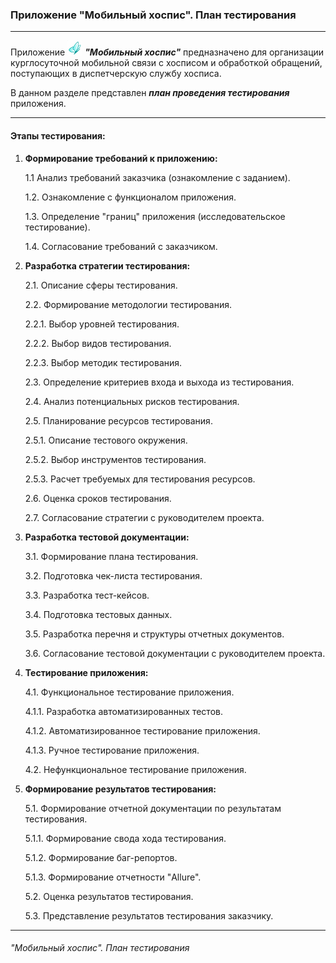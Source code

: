 ### Приложение "Мобильный хоспис". План тестирования

---

Приложение ![Приложение](./assets/img/ic.png) _**"Мобильный хоспис"**_ предназначено для организации курглосуточной мобильной связи с хосписом и обработкой обращений, поступающих в диспетчерскую службу хосписа.

В данном разделе представлен _**план проведения тестирования**_ приложения.

---

#### Этапы тестирования:

1. **Формирование требований к приложению:**
   
   1.1 Анализ требований заказчика (ознакомление с заданием).
   
   1.2. Ознакомление с функционалом приложения.
   
   1.3. Определение "границ" приложения (исследовательское тестирование).

   1.4. Согласование требований с заказчиком.

2. **Разработка стратегии тестирования:**

   2.1. Описание сферы тестирования.

   2.2. Формирование методологии тестирования.

   2.2.1. Выбор уровней тестирования.

   2.2.2. Выбор видов тестирования.

   2.2.3. Выбор методик тестирования.

   2.3. Определение критериев входа и выхода из тестирования.

   2.4. Анализ потенциальных рисков тестирования.

   2.5. Планирование ресурсов тестирования.

   2.5.1. Описание тестового окружения.

   2.5.2. Выбор инструментов тестирования.

   2.5.3. Расчет требуемых для тестирования ресурсов.

   2.6. Оценка сроков тестирования.

   2.7. Согласование стратегии с руководителем проекта.

3. **Разработка тестовой документации:**

   3.1. Формирование плана тестирования. 

   3.2. Подготовка чек-листа тестирования.

   3.3. Разработка тест-кейсов.
   
   3.4. Подготовка тестовых данных. 

   3.5. Разработка перечня и структуры отчетных документов.

   3.6. Согласование тестовой документации с руководителем проекта.

4. **Тестирование приложения:**

   4.1. Функциональное тестирование приложения.

   4.1.1. Разработка автоматизированных тестов.

   4.1.2. Автоматизированное тестирование приложения.

   4.1.3. Ручное тестирование приложения.

   4.2. Нефункциональное тестирование приложения.

5. **Формирование результатов тестирования:**

   5.1. Формирование отчетной документации по результатам тестирования.

   5.1.1. Формирование свода хода тестирования.

   5.1.2. Формирование баг-репортов.

   5.1.3. Формирование отчетности "Allure".

   5.2. Оценка результатов тестирования.

   5.3. Представление результатов тестирования заказчику.

---

###### "Мобильный хоспис". План тестирования

